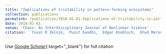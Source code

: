 ```yaml
---
title: "Implications of tristability in pattern-forming ecosystems"
collection: publications
permalink: /publication/2018-01-01-Implications-of-tristability-in-pattern-forming-ecosystems
date: 2018-01-01
venue: 'Chaos: An Interdisciplinary Journal of Nonlinear Science'
citation: ' Yuval R Zelnik,  Punit Gandhi,  Edgar Knobloch,  Ehud Meron (2018) &quot;Implications of tristability in pattern-forming ecosystems.&quot; <i>Chaos: An Interdisciplinary Journal of Nonlinear Science</i>. 28, 033609.'
---
```

Use [Google Scholar](https://scholar.google.com/scholar?q=Implications+of+tristability+in+pattern+forming+ecosystems){:target="_blank"} for full citation